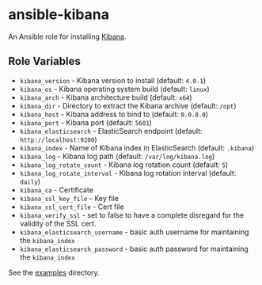 # ansible-kibana

An Ansible role for installing [Kibana](http://www.elasticsearch.org/overview/kibana/).

## Role Variables

- `kibana_version` - Kibana version to install (default: `4.0.1`)
- `kibana_os` - Kibana operating system build (default: `linux`)
- `kibana_arch` - Kibana architecture build (default: `x64`)
- `kibana_dir` - Directory to extract the Kibana archive (default: `/opt`)
- `kibana_host` - Kibana address to bind to (default: `0.0.0.0`)
- `kibana_port` - Kibana port (default: `5601`)
- `kibana_elasticsearch` - ElasticSearch endpoint (default: `http://localhost:9200`)
- `kibana_index` - Name of Kibana index in ElasticSearch (default: `.kibana`)
- `kibana_log` - Kibana log path (default: `/var/log/kibana.log`)
- `kibana_log_rotate_count` - Kibana log rotation count (default: `5`)
- `kibana_log_rotate_interval` - Kibana log rotation interval (default: `daily`)
- `kibana_ca` - Certificate
- `kibana_ssl_key_file` - Key file
- `kibana_ssl_cert_file` - Cert file
- `kibana_verify_ssl` -  set to false to have a complete disregard for the validity of the SSL cert.
- `kibana_elasticsearch_username` - basic auth username for maintaining the ```kibana_index```
- `kibana_elasticsearch_password` - basic auth password for maintaining the ```kibana_index```


See the [examples](./examples/) directory.
